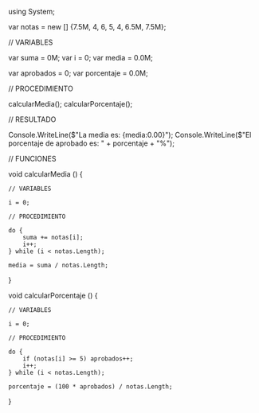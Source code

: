 using System;

var notas = new [] {7.5M, 4, 6, 5, 4, 6.5M, 7.5M}; 

// VARIABLES 

var suma = 0M;
var i = 0;
var media = 0.0M;

var aprobados = 0;
var porcentaje = 0.0M;

// PROCEDIMIENTO

calcularMedia();
calcularPorcentaje();

// RESULTADO

Console.WriteLine($"La media es: {media:0.00}");
Console.WriteLine($"El porcentaje de aprobado es: " + porcentaje + "%");

// FUNCIONES

void calcularMedia () {

    // VARIABLES

    i = 0;

    // PROCEDIMIENTO

    do {
        suma += notas[i];
        i++;
    } while (i < notas.Length);

    media = suma / notas.Length;

}

void calcularPorcentaje () {

    // VARIABLES

    i = 0;

    // PROCEDIMIENTO

    do {
        if (notas[i] >= 5) aprobados++; 
        i++;
    } while (i < notas.Length);

    porcentaje = (100 * aprobados) / notas.Length;

}
